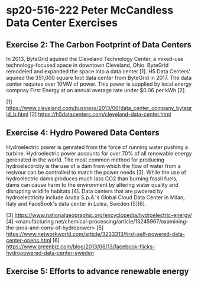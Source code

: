 # sp20-516-222 Peter McCandless Data Center Exercises

## Exercise 2: The Carbon Footprint of Data Centers

In 2013, ByteGrid aquired the Cleveland Technology Center, a mixed-use technology-focused space in downtown Cleveland, Ohio.  ByteGrid remodeled and expanded the space into a data center [1].  H5 Data Centers' aquired the 351,000 square foot data center from ByteGrid in 2017.  The data center requires over 10MW of power.  This power is supplied by local energy compnay First Energy at an annual average rate under $0.06 per kWh [2].

[1] <https://www.cleveland.com/business/2013/06/data_center_company_bytegrid_b.html>
[2] <https://h5datacenters.com/cleveland-data-center.html>

## Exercise 4: Hydro Powered Data Centers

Hydroelectric power is genrated from the force of running water pushing a turbine.  Hydroelectric power accounts for over 70% of all renewable energy gerenated in the world.  The most common method for producing hydroelectircity is the use of a dam from which the flow of water from a resivour can be controlled to match the power needs [3].  While the use of hydroelectric dams produces much lass CO2 than burning fossil fuels, dams can cause harm to the environment by altering water quality and disrupting wildlife habitats [4].  Data centers that are pwoered by hydroelectricity include Aruba S.p.A.'s Global Cloud Data Center in Milan, Italy and FaceBook's data center in Lulea, Sweden [5][6].      

[3] <https://www.nationalgeographic.org/encyclopedia/hydroelectric-energy/>
[4] <manufacturing.net/chemical-processing/article/13245967/examining-the-pros-and-cons-of-hydropower>
[5] <https://www.networkworld.com/article/3233313/first-self-powered-data-center-opens.html>
[6] <https://www.greenbiz.com/blog/2013/06/13/facebook-flicks-hydropowered-data-center-sweden>

## Exercise 5: Efforts to advance renewable energy





